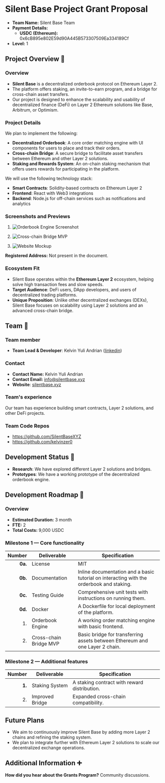 # Silent Base Project Grant Proposal

- **Team Name:** Silent Base Team
- **Payment Details:**
  - **USDC (Ethereum):** 0x6cB895e802E59d90A445B573307509Ea334189Cf
- **Level:** 1

## Project Overview :page_facing_up:

### Overview

- **Silent Base** is a decentralized orderbook protocol on Ethereum Layer 2.  
- The platform offers staking, an invite-to-earn program, and a bridge for cross-chain asset transfers.
- Our project is designed to enhance the scalability and usability of decentralized finance (DeFi) on Layer 2 Ethereum solutions like Base, Arbitrum, or Optimism.

### Project Details

We plan to implement the following:

- **Decentralized Orderbook**: A core order matching engine with UI components for users to place and track their orders.
- **Cross-chain Bridge**: A secure bridge to facilitate asset transfers between Ethereum and other Layer 2 solutions.
- **Staking and Rewards System**: An on-chain staking mechanism that offers users rewards for participating in the platform.
  
We will use the following technology stack:
- **Smart Contracts**: Solidity-based contracts on Ethereum Layer 2
- **Frontend**: React with Web3 integrations
- **Backend**: Node.js for off-chain services such as notifications and analytics

### Screenshots and Previews

1. ![Orderbook Engine Screenshot](https://docs.silentbase.xyz/~gitbook/image?url=https%3A%2F%2F2216137726-files.gitbook.io%2F%7E%2Ffiles%2Fv0%2Fb%2Fgitbook-x-prod.appspot.com%2Fo%2Fspaces%252F00KsKzPk6Db4O2MojYyF%252Fuploads%252FyrUs2fEu378M1Kdm2mOi%252Fimage.gif%3Falt%3Dmedia%26token%3D08ae1051-78f8-4daa-b5f2-8034520f23f0&width=768&dpr=1&quality=100&sign=21ac21cd&sv=1)
   
2. ![Cross-chain Bridge MVP](https://docs.silentbase.xyz/~gitbook/image?url=https%3A%2F%2F2216137726-files.gitbook.io%2F%7E%2Ffiles%2Fv0%2Fb%2Fgitbook-x-prod.appspot.com%2Fo%2Fspaces%252F00KsKzPk6Db4O2MojYyF%252Fuploads%252F7wj0U8F3pCRCVIT9oc4Y%252Fimage%2520%281%29.gif%3Falt%3Dmedia%26token%3Da5a8fdd8-f48a-4f58-91d4-04a6f06c565c&width=768&dpr=1&quality=100&sign=2dc4b46b&sv=1)

3. ![Website Mockup](https://docs.silentbase.xyz/~gitbook/image?url=https%3A%2F%2F2216137726-files.gitbook.io%2F%7E%2Ffiles%2Fv0%2Fb%2Fgitbook-x-prod.appspot.com%2Fo%2Fspaces%252F00KsKzPk6Db4O2MojYyF%252Fuploads%252FBamYKHgWGGump91QWjoP%252Fwebsite-mockup-66bf4a9931ed186fc7bb3fc4-%25402x.webp%3Falt%3Dmedia%26token%3D1c53a011-f1e8-4c5a-a0df-c1d6f5355128&width=768&dpr=1&quality=100&sign=b82bf914&sv=1)

**Registered Address:** Not present in the document.

### Ecosystem Fit

- Silent Base operates within the **Ethereum Layer 2** ecosystem, helping solve high transaction fees and slow speeds.
- **Target Audience**: DeFi users, DApp developers, and users of decentralized trading platforms.
- **Unique Proposition**: Unlike other decentralized exchanges (DEXs), Silent Base focuses on scalability using Layer 2 solutions and an advanced cross-chain bridge.

## Team :busts_in_silhouette:

### Team member
- **Team Lead & Developer**: Kelvin Yuli Andrian ([linkedin](https://linkedin.com/in/kelvinzer0))
  
### Contact
- **Contact Name:** Kelvin Yuli Andrian
- **Contact Email:** info@silentbase.xyz
- **Website**: [silentbase.xyz](https://silentbase.xyz)

### Team's experience

Our team has experience building smart contracts, Layer 2 solutions, and other DeFi projects.

### Team Code Repos

- https://github.com/SilentBaseXYZ
- https://github.com/kelvinzer0

## Development Status :open_book:

- **Research**: We have explored different Layer 2 solutions and bridges.
- **Prototypes**: We have a working prototype of the decentralized orderbook engine.

## Development Roadmap :nut_and_bolt:

### Overview

- **Estimated Duration:** 3 month
- **FTE:**  2
- **Total Costs:** 9,000 USDC


### Milestone 1 — Core functionality

| Number | Deliverable | Specification |
| -----: | ----------- | ------------- |
| **0a.** | License | MIT |
| **0b.** | Documentation | Inline documentation and a basic tutorial on interacting with the orderbook and staking. |
| **0c.** | Testing Guide | Comprehensive unit tests with instructions on running them. |
| **0d.** | Docker | A Dockerfile for local deployment of the platform. |
| 1. | Orderbook Engine | A working order matching engine with basic frontend. |
| 2. | Cross-chain Bridge MVP | Basic bridge for transferring assets between Ethereum and one Layer 2 chain. |

### Milestone 2 — Additional features

| Number | Deliverable | Specification |
| -----: | ----------- | ------------- |
| **1.** | Staking System | A staking contract with reward distribution. |
| 2. | Improved Bridge | Expanded cross-chain compatibility. |

## Future Plans

- We aim to continuously improve Silent Base by adding more Layer 2 chains and refining the staking system.
- We plan to integrate further with Ethereum Layer 2 solutions to scale our decentralized exchange operations.

## Additional Information :heavy_plus_sign:

**How did you hear about the Grants Program?** Community discussions.
